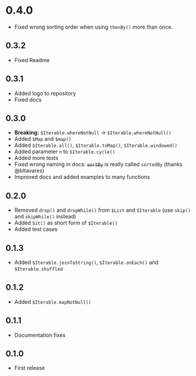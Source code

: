 # 0.4.0
- Fixed wrong sorting order when using `thenBy()` more than once.

## 0.3.2
- Fixed Readme

## 0.3.1
- Added logo to repository
- Fixed docs

## 0.3.0
- **Breaking:** `$Iterable.whereNotNull` -> `$Iterable.whereNotNull()`
- Added `$Map` and `$map()`
- Added `$Iterable.all()`, `$Iterable.toMap()`, `$Iterable.windowed()`
- Added parameter `n` to `$Iterable.cycle()`
- Added more tests
- Fixed wrong naming in docs: ~~`sortBy`~~ is really called `sortedBy` (thanks @bltavares)
- Improved docs and added examples to many functions

## 0.2.0
- Removed `drop()` and `dropWhile()` from `$List` and `$Iterable` (use `skip()` and `skipWhile()` instead)
- Added `$it()` as short form of `$Iterable()`
- Added test cases

## 0.1.3
- Added `$Iterable.joinToString()`, `$Iterable.onEach()` and `$Iterable.shuffled`

## 0.1.2
- Added `$Iterable.mapNotNull()`

## 0.1.1
- Documentation fixes

## 0.1.0
- First release